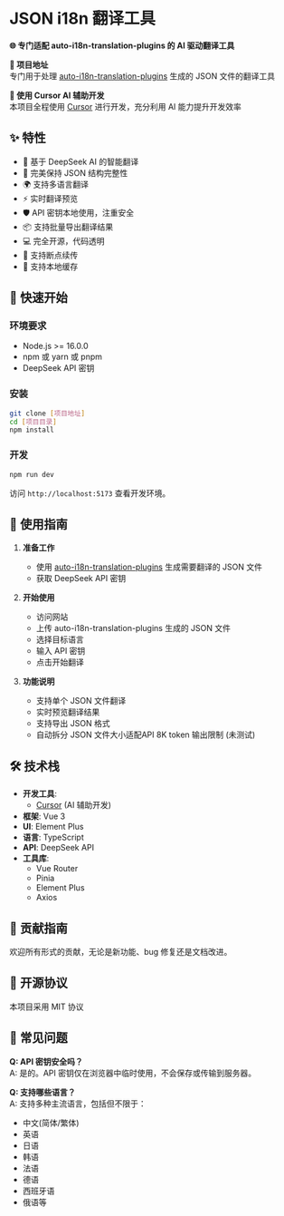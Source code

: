 # JSON i18n 翻译工具

**🌐 专门适配 auto-i18n-translation-plugins 的 AI 驱动翻译工具**

**🔗 项目地址**  
专门用于处理 [auto-i18n-translation-plugins](https://github.com/wenps/auto-i18n-translation-plugins/) 生成的 JSON 文件的翻译工具

**🎯 使用 Cursor AI 辅助开发**  
本项目全程使用 [Cursor](https://cursor.sh/) 进行开发，充分利用 AI 能力提升开发效率

## ✨ 特性

* 🤖 基于 DeepSeek AI 的智能翻译
* 🔄 完美保持 JSON 结构完整性
* 🌍 支持多语言翻译
* ⚡️ 实时翻译预览
* 🛡️ API 密钥本地使用，注重安全
* 📦 支持批量导出翻译结果
* 💻 完全开源，代码透明
* 🔄 支持断点续传
* 📝 支持本地缓存

## 🚀 快速开始

### 环境要求

* Node.js >= 16.0.0
* npm 或 yarn 或 pnpm
* DeepSeek API 密钥

### 安装

```bash
git clone [项目地址]
cd [项目目录]
npm install
```

### 开发

```bash
npm run dev
```

访问 `http://localhost:5173` 查看开发环境。

## 📖 使用指南

1. **准备工作**
   * 使用 [auto-i18n-translation-plugins](https://github.com/wenps/auto-i18n-translation-plugins/) 生成需要翻译的 JSON 文件
   * 获取 DeepSeek API 密钥

2. **开始使用**
   * 访问网站
   * 上传 auto-i18n-translation-plugins 生成的 JSON 文件
   * 选择目标语言
   * 输入 API 密钥
   * 点击开始翻译

3. **功能说明**
   * 支持单个 JSON 文件翻译
   * 实时预览翻译结果
   * 支持导出 JSON 格式
   * 自动拆分 JSON 文件大小适配API 8K token 输出限制 (未测试)

## 🛠 技术栈

* **开发工具**: 
  * [Cursor](https://cursor.sh/) (AI 辅助开发)
* **框架**: Vue 3
* **UI**: Element Plus
* **语言**: TypeScript
* **API**: DeepSeek API
* **工具库**:
  * Vue Router
  * Pinia
  * Element Plus
  * Axios

## 🤝 贡献指南

欢迎所有形式的贡献，无论是新功能、bug 修复还是文档改进。


## 📝 开源协议

本项目采用 MIT 协议

## 🙋 常见问题

**Q: API 密钥安全吗？**  
A: 是的。API 密钥仅在浏览器中临时使用，不会保存或传输到服务器。

**Q: 支持哪些语言？**  
A: 支持多种主流语言，包括但不限于：
* 中文(简体/繁体)
* 英语
* 日语
* 韩语
* 法语
* 德语
* 西班牙语
* 俄语等

